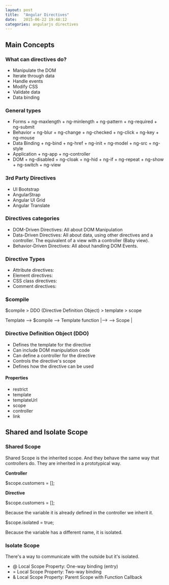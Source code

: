 ```yaml
---
layout: post
title:  "Angular Directives"
date:   2015-06-22 19:48:12
categories: angularjs directives
---
```

## Main Concepts

### What can directives do?

* Manipulate the DOM
* Iterate through data
* Handle events
* Modify CSS
* Validate data
* Data binding

### General types

* Forms
        + ng-maxlength
        + ng-minlength
        + ng-pattern
        + ng-required
        + ng-submit
* Behavior
        + ng-blur
        + ng-change
        + ng-checked
        + ng-click
        + ng-key
        + ng-mouse
* Data Binding
        + ng-bind
        + ng-href
        + ng-init
        + ng-model
        + ng-src
        + ng-style
* Application
        + ng-app
        + ng-controller
* DOM
        + ng-disabled
        + ng-cloak
        + ng-hid
        + ng-if
        + ng-repeat
        + ng-show
        + ng-switch
        + ng-view

### 3rd Party Directives

* UI Bootstrap
* AngularStrap
* Angular UI Grid
* Angular Translate

### Directives categories

* DOM-Driven Directives: All about DOM Manipulation
* Data-Driven Directives: All about data, using other directives and a controller. The equivalent of a view with a controller (Baby view).
* Behavior-Driven Directives: All about handling DOM Events.

### Directive Types

* Attribute directives: <span hello-world></span>
* Element directives: <hello-world></hello-world>
* CSS class directives: <span class="hello-world: exp;"></span>
* Comment directives: <!-- directive: hello-world exp --> 

### $compile

$compile > DDO (Directive Definition Object) > template > scope

Template --> $compile --> Template function |--> <html>
                      --> Scope             |

### Directive Definition Object (DDO)

* Defines the template for the directive
* Can include DOM manipulation code
* Can define a controller for the directive
* Controls the directive's scope
* Defines how the directive can be used

#### Properties

* restrict
* template
* templateUrl
* scope
* controller
* link

## Shared and Isolate Scope

### Shared Scope

Shared Scope is the inherited scope. And they behave the same way that controllers do. They are inherited in a prototypical way.

**Controller** 

$scope.customers = [];

**Directive**

$scope.customers = [];

Because the variable it is already defined in the controller we inherit it.

$scope.isolated = true;

Because the variable has a different name, it is isolated.

### Isolate Scope

There's a way to communicate with the outside but it's isolated.

* @ Local Scope Property: One-way binding (entry)
* = Local Scope Property: Two-way binding
* & Local Scope Property: Parent Scope with Function Callback

